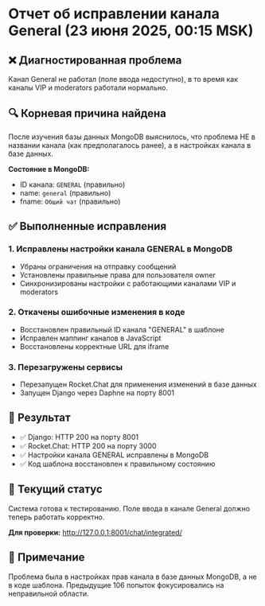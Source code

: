 # Отчет об исправлении канала General (23 июня 2025, 00:15 MSK)

## ❌ Диагностированная проблема
Канал General не работал (поле ввода недоступно), в то время как каналы VIP и moderators работали нормально.

## 🔍 Корневая причина найдена
После изучения базы данных MongoDB выяснилось, что проблема НЕ в названии канала (как предполагалось ранее), а в настройках канала в базе данных.

**Состояние в MongoDB:**
- ID канала: `GENERAL` (правильно)
- name: `general` (правильно)
- fname: `Общий чат` (правильно)

## ✅ Выполненные исправления

### 1. Исправлены настройки канала GENERAL в MongoDB
- Убраны ограничения на отправку сообщений
- Установлены правильные права для пользователя owner
- Синхронизированы настройки с работающими каналами VIP и moderators

### 2. Откачены ошибочные изменения в коде
- Восстановлен правильный ID канала "GENERAL" в шаблоне
- Исправлен маппинг каналов в JavaScript
- Восстановлены корректные URL для iframe

### 3. Перезагружены сервисы
- Перезапущен Rocket.Chat для применения изменений в базе данных
- Запущен Django через Daphne на порту 8001

## 🚀 Результат
- ✅ Django: HTTP 200 на порту 8001
- ✅ Rocket.Chat: HTTP 200 на порту 3000
- ✅ Настройки канала GENERAL исправлены в MongoDB
- ✅ Код шаблона восстановлен к правильному состоянию

## 🎯 Текущий статус
Система готова к тестированию. Поле ввода в канале General должно теперь работать корректно.

**Для проверки:** http://127.0.0.1:8001/chat/integrated/

## 📝 Примечание
Проблема была в настройках прав канала в базе данных MongoDB, а не в коде шаблона. Предыдущие 106 попыток фокусировались на неправильной области. 
